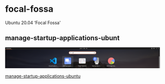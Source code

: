 # focal-fossa
Ubuntu 20.04 ‘Focal Fossa'

## manage-startup-applications-ubunt

![startup_application.png](https://github.com/boschpeter/focal-fossa/blob/master/pictures/startup_application.png)

[manage-startup-applications-ubuntu](https://itsfoss.com/manage-startup-applications-ubuntu/)

